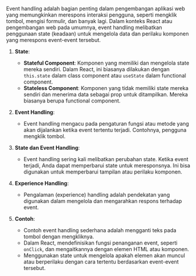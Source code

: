 Event handling adalah bagian penting dalam pengembangan aplikasi web yang memungkinkan merespons interaksi pengguna, seperti mengklik tombol, mengisi formulir, dan banyak lagi. Dalam konteks React atau pengembangan web pada umumnya, event handling melibatkan penggunaan state (keadaan) untuk mengelola data dan perilaku komponen yang merespons event-event tersebut.

1. **State**:

   - **Stateful Component**: Komponen yang memiliki dan mengelola state mereka sendiri. Dalam React, ini biasanya dilakukan dengan `this.state` dalam class component atau `useState` dalam functional component.
   - **Stateless Component**: Komponen yang tidak memiliki state mereka sendiri dan menerima data sebagai prop untuk ditampilkan. Mereka biasanya berupa functional component.

2. **Event Handling**:

   - Event handling mengacu pada pengaturan fungsi atau metode yang akan dijalankan ketika event tertentu terjadi. Contohnya, pengguna mengklik tombol.

3. **State dan Event Handling**:

   - Event handling sering kali melibatkan perubahan state. Ketika event terjadi, Anda dapat memperbarui state untuk meresponsnya. Ini bisa digunakan untuk memperbarui tampilan atau perilaku komponen.

4. **Experience Handling**:

   - Pengalaman (experience) handling adalah pendekatan yang digunakan dalam mengelola dan mengarahkan respons terhadap event.

5. **Contoh**:
   - Contoh event handling sederhana adalah mengganti teks pada tombol dengan mengkliknya.
   - Dalam React, mendefinisikan fungsi penanganan event, seperti `onClick`, dan mengaitkannya dengan elemen HTML atau komponen.
   - Menggunakan state untuk mengelola apakah elemen akan muncul atau berperilaku dengan cara tertentu berdasarkan event-event tersebut.
